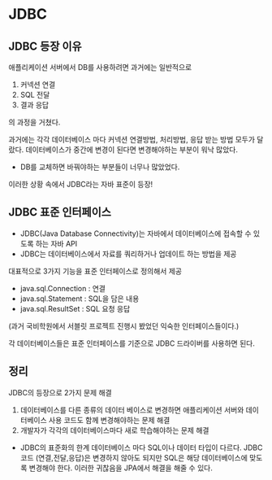 # JDBC

## JDBC 등장 이유

애플리케이션 서버에서 DB를 사용하려면 과거에는 일반적으로
  1. 커넥션 연결
  2. SQL 전달
  3. 결과 응답

의 과정을 거쳤다.

과거에는 각각 데이터베이스 마다 커넥션 연결방법, 처리방법, 응답 받는 방법 모두가 달랐다.
데이터베이스가 중간에 변경이 된다면 변경해야하는 부분이 워낙 많았다.

* DB를 교체하면 바꿔야하는 부분들이 너무나 많았었다.

이러한 상황 속에서 JDBC라는 자바 표준이 등장!

## JDBC 표준 인터페이스

* JDBC(Java Database Connectivity)는 자바에서 데이터베이스에 접속할 수 있도록 하는 자바 API
* JDBC는 데이터베이스에서 자료를 쿼리하거나 업데이트 하는 방법을 제공

대표적으로 3가지 기능을 표준 인터페이스로 정의해서 제공
* java.sql.Connection : 연결
* java.sql.Statement : SQL을 담은 내용
* java.sql.ResultSet : SQL 요청 응답

(과거 국비학원에서 서블릿 프로젝트 진행시 봤었던 익숙한 인터페이스들이다.)

각 데이터베이스들은 표준 인터페이스를 기준으로 JDBC 드라이버를 사용하면 된다.

## 정리
JDBC의 등장으로 2가지 문제 해결

1. 데이터베이스를 다른 종류의 데이터 베이스로 변경하면 애플리케이션 서버와 데이터베이스 사용 코드도 함께 변경해야하는 문제 해결
2. 개발자가 각각의 데이터베이스마다 새로 학습해야하는 문제 해결

* JDBC의 표준화의 한계
데이터베이스 마다 SQL이나 데이터 타입이 다르다. JDBC 코드 (연결,전달,응답)은 변경하지 않아도 되지만 SQL은 해당 데이터베이스에 맞도록 변경해야 한다.
이러한 귀찮음을 JPA에서 해결을 해줄 수 있다.


